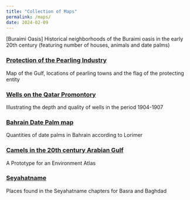 ```yaml
---
title: "Collection of Maps"
permalink: /maps/
date: 2024-02-09
---
```


[Buraimi Oasis]
Historical neighborhoods of the Buraimi oasis in the early 20th century (featuring number of houses, animals and date palms)

<h3><a href="../pearling" class="link">Protection of the Pearling Industry</a></h3>
Map of the Gulf, locations of pearling towns and the flag of the protecting entity

<h3><a href="../wells" class="link">Wells on the Qatar Promontory </a></h3>
Illustrating the depth and quality of wells in the period 1904-1907

<h3><a href="../dates" class="link">Bahrain Date Palm map</a></h3>
Quantities of date palms in Bahrain according to Lorimer

<h3><a href="../camels" class="link">Camels in the 20th century Arabian Gulf</a></h3>
A Prototype for an Environment Atlas
 
<h3><a href="../seyahatname" class="link">Seyahatname</a></h3>
Places found in the Seyahatname chapters for Basra and Baghdad

